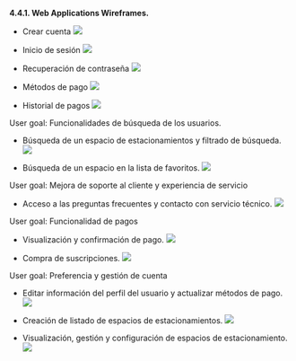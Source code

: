 **4.4.1. Web Applications Wireframes.**

- Crear cuenta
![](Images/WebApplicationWireframe1.png)

- Inicio de sesión
![](Images/WebApplicationWireframe2.png)

- Recuperación de contraseña
![](Images/WebApplicationWireframe3.png)

- Métodos de pago
![](Images/WebApplicationWireframe4.png)

- Historial de pagos
![](Images/WebApplicationWireframe5.png)

User goal: Funcionalidades de búsqueda de los usuarios.

- Búsqueda de un espacio de estacionamientos y filtrado de búsqueda.
![](Images/WebApplicationWireframe6.png)

- Búsqueda de un espacio en la lista de favoritos.
![](Images/WebApplicationWireframe7.png)


User goal: Mejora de soporte al cliente y experiencia de servicio

- Acceso a las preguntas frecuentes y contacto con servicio técnico.
![](Images/WebApplicationWireframe8.png)


User goal: Funcionalidad de pagos

- Visualización y confirmación de pago.
![](Images/WebApplicationWireframe9.png)

- Compra de suscripciones.
![](Images/WebApplicationWireframe10.png)

User goal: Preferencia y gestión de cuenta

- Editar información del perfil del usuario y actualizar métodos de pago.
![](Images/WebApplicationWireframe11.png)

- Creación de listado de espacios de estacionamientos.
![](Images/WebApplicationWireframe12.png)

- Visualización, gestión y configuración de espacios de estacionamiento.
![](Images/WebApplicationWireframe13.png)